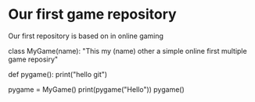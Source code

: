# Our first game repository
Our first repository  is based on in online gaming

class MyGame(name):
    "This my (name) other a simple online first multiple game reposiry"

def pygame():
      print("hello git")
      
pygame = MyGame()
print(pygame("Hello"))
pygame()
